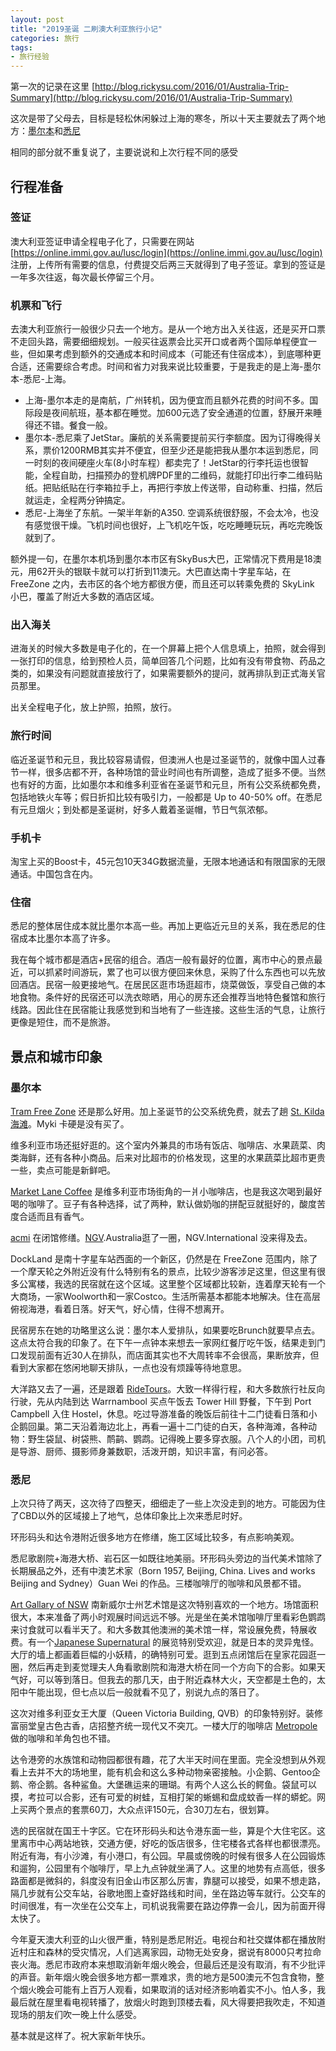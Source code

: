 ```yaml
---
layout: post
title: "2019圣诞 二刷澳大利亚旅行小记"
categories: 旅行
tags:
- 旅行经验
---
```


第一次的记录在这里 [http://blog.rickysu.com/2016/01/Australia-Trip-Summary](http://blog.rickysu.com/2016/01/Australia-Trip-Summary)

这次是带了父母去，目标是轻松休闲躲过上海的寒冬，所以十天主要就去了两个地方：[墨尔本](http://guide.qyer.com/melbourne/)和[悉尼](http://guide.qyer.com/sydney/)

相同的部分就不重复说了，主要说说和上次行程不同的感受

## 行程准备

### 签证

澳大利亚签证申请全程电子化了，只需要在网站 [https://online.immi.gov.au/lusc/login](https://online.immi.gov.au/lusc/login) 注册，上传所有需要的信息，付费提交后两三天就得到了电子签证。拿到的签证是一年多次往返，每次最长停留三个月。

### 机票和飞行

去澳大利亚旅行一般很少只去一个地方。是从一个地方出入关往返，还是买开口票不走回头路，需要细细规划。一般买往返票会比买开口或者两个国际单程便宜一些，但如果考虑到额外的交通成本和时间成本（可能还有住宿成本），到底哪种更合适，还需要综合考虑。时间和省力对我来说比较重要，于是我走的是上海-墨尔本-悉尼-上海。

- 上海-墨尔本走的是南航，广州转机，因为便宜而且额外花费的时间不多。国际段是夜间航班，基本都在睡觉。加600元选了安全通道的位置，舒展开来睡得还不错。餐食一般。
- 墨尔本-悉尼乘了JetStar。廉航的关系需要提前买行李额度。因为订得晚得关系，票价1200RMB其实并不便宜，但至少还是能把我从墨尔本运到悉尼，同一时刻的夜间硬座火车(8小时车程）都卖完了！JetStar的行李托运也很智能，全程自助，扫描预办的登机牌PDF里的二维码，就能打印出行李二维码贴纸。把贴纸贴在行李箱拉手上，再把行李放上传送带，自动称重、扫描，然后就运走，全程两分钟搞定。
- 悉尼-上海坐了东航。一架半年新的A350. 空调系统很舒服，不会太冷，也没有感觉很干燥。飞机时间也很好，上飞机吃午饭，吃吃睡睡玩玩，再吃完晚饭就到了。

额外提一句，在墨尔本机场到墨尔本市区有SkyBus大巴，正常情况下费用是18澳元，用62开头的银联卡就可以打折到11澳元。大巴直达南十字星车站，在 FreeZone 之内，去市区的各个地方都很方便，而且还可以转乘免费的 SkyLink 小巴，覆盖了附近大多数的酒店区域。

### 出入海关

进海关的时候大多数是电子化的，在一个屏幕上把个人信息填上，拍照，就会得到一张打印的信息，给到预检人员，简单回答几个问题，比如有没有带食物、药品之类的，如果没有问题就直接放行了，如果需要额外的提问，就再排队到正式海关官员那里。

出关全程电子化，放上护照，拍照，放行。

### 旅行时间
临近圣诞节和元旦，我比较容易请假，但澳洲人也是过圣诞节的，就像中国人过春节一样，很多店都不开，各种场馆的营业时间也有所调整，造成了挺多不便。当然也有好的方面，比如墨尔本和维多利亚省在圣诞节和元旦，所有公交系统都免费，包括地铁火车等；假日折扣比较有吸引力，一般都是 Up to 40-50% off。在悉尼有元旦烟火；到处都是圣诞树，好多人戴着圣诞帽，节日气氛浓郁。

### 手机卡

淘宝上买的Boost卡，45元包10天34G数据流量，无限本地通话和有限国家的无限通话。中国包含在内。

### 住宿

悉尼的整体居住成本就比墨尔本高一些。再加上更临近元旦的关系，我在悉尼的住宿成本比墨尔本高了许多。

我在每个城市都是酒店+民宿的组合。酒店一般有最好的位置，离市中心的景点最近，可以抓紧时间游玩，累了也可以很方便回来休息，采购了什么东西也可以先放回酒店。民宿一般更接地气。在居民区逛市场逛超市，烧菜做饭，享受自己做的本地食物。条件好的民宿还可以洗衣晾晒，用心的房东还会推荐当地特色餐馆和旅行线路。因此住在民宿能让我感觉到和当地有了一些连接。这些生活的气息，让旅行更像是短住，而不是旅游。

## 景点和城市印象

### 墨尔本

[Tram Free Zone](https://www.onlymelbourne.com.au/free-tram-zone) 还是那么好用。加上圣诞节的公交系统免费，就去了趟 [St. Kilda 海滩](https://stkildamelbourne.com.au/)。Myki 卡硬是没有买了。

维多利亚市场还挺好逛的。这个室内外兼具的市场有饭店、咖啡店、水果蔬菜、肉类海鲜，还有各种小商品。后来对比超市的价格发现，这里的水果蔬菜比超市更贵一些，卖点可能是新鲜吧。

[Market Lane Coffee](https://www.tripadvisor.com/Restaurant_Review-g255100-d2432355-Reviews-Market_Lane_Coffee-Melbourne_Victoria.html) 是维多利亚市场街角的一爿小咖啡店，也是我这次喝到最好喝的咖啡了。豆子有各种选择，试了两种，默认做奶咖的拼配豆就挺好的，酸度苦度合适而且有香气。

[acmi](https://www.acmi.net.au) 在闭馆修缮。[NGV](https://www.ngv.vic.gov.au/#).Australia逛了一圈，NGV.International 没来得及去。

DockLand 是南十字星车站西面的一个新区，仍然是在 FreeZone 范围内，除了一个摩天轮之外附近没有什么特别有名的景点，比较少游客涉足这里，但这里有很多公寓楼，我选的民宿就在这个区域。这里整个区域都比较新，连着摩天轮有一个大商场，一家Woolworth和一家Costco。生活所需基本都能本地解决。住在高层俯视海港，看着日落。好天气，好心情，住得不想离开。

民宿房东在她的功略里这么说：墨尔本人爱排队，如果要吃Brunch就要早点去。这点太符合我的印象了。在下午一点钟本来想去一家网红餐厅吃午饭，结果走到门口发现前面有近30人在排队，而店面其实也不大周转率不会很高，果断放弃，但看到大家都在悠闲地聊天排队，一点也没有烦躁等待地意思。

大洋路又去了一遍，还是跟着 [RideTours](https://ridetours.com.au/)。大致一样得行程，和大多数旅行社反向行驶，先从内陆到达 Warrnambool 买点午饭去 Tower Hill 野餐，下午到 Port Campbell 入住 Hostel，休息。吃过导游准备的晚饭后前往十二门徒看日落和小企鹅回巢。第二天沿着海边北上，再看一遍十二门徒的白天，各种海滩，各种动物：野生袋鼠、树袋熊、鸸鹋、鹦鹉。记得晚上要多穿衣服。八个人的小团，司机是导游、厨师、摄影师身兼数职，活泼开朗，知识丰富，有问必答。

### 悉尼

上次只待了两天，这次待了四整天，细细走了一些上次没走到的地方。可能因为住了CBD以外的区域接上了地气，总体印象比上次来悉尼时好。

环形码头和达令港附近很多地方在修缮，施工区域比较多，有点影响美观。

悉尼歌剧院+海港大桥、岩石区一如既往地美丽。环形码头旁边的当代美术馆除了长期展品之外，还有中澳艺术家（Born 1957, Beijing, China. Lives and works Beijing and Sydney）Guan Wei 的作品。三楼咖啡厅的咖啡和风景都不错。

[Art Gallary of NSW](https://www.artgallery.nsw.gov.au/) 南新威尔士州艺术馆是这次特别喜欢的一个地方。场馆面积很大，本来准备了两小时观展时间远远不够。光是坐在美术馆咖啡厅里看彩色鹦鹉来讨食就可以看半天了。和大多数其他澳洲的美术馆一样，常设展免费，特展收费。有一个[Japanese Supernatural](https://www.artgallery.nsw.gov.au/exhibitions/supernatural/) 的展览特别受欢迎，就是日本的灵异鬼怪。大厅的墙上都画着巨幅的小妖精，的确特别可爱。逛到五点闭馆后在皇家花园逛一圈，然后再走到麦觉理夫人角看歌剧院和海港大桥在同一个方向下的合影。如果天气好，可以等到落日。但我去的那几天，由于附近森林大火，天空都是土色的，太阳中午能出现，但七点以后一般就看不见了，别说九点的落日了。

这次对维多利亚女王大厦（Queen Victoria Building, QVB）的印象特别好。装修富丽堂皇古色古香，店招整齐统一现代又不突兀。一楼大厅的咖啡店 [Metropole](https://www.tripadvisor.com/Restaurant_Review-g255060-d8408955-Reviews-Metropole_Cafe-Sydney_New_South_Wales.html) 做的咖啡和羊角包也不错。

达令港旁的水族馆和动物园都很有趣，花了大半天时间在里面。完全没想到从外观看上去并不大的场地里，能有机会和这么多种动物亲密接触。小企鹅、Gentoo企鹅、帝企鹅。各种鲨鱼。大堡礁运来的珊瑚。有两个人这么长的鳄鱼。袋鼠可以摸，考拉可以合影，还有可爱的树蛙，互相打架的蜥蜴和盘成蚊香一样的蟒蛇。网上买两个景点的套票60刀，大众点评150元，合30刀左右，很划算。

选的民宿就在国王十字区。它在环形码头和达令港东面一些，算是个大住宅区。这里离市中心两站地铁，交通方便，好吃的饭店很多，住宅楼各式各样也都很漂亮。附近有海，有小沙滩，有小港口，有公园。早晨或傍晚的时候有很多人在公园锻炼和遛狗，公园里有个咖啡厅，早上九点钟就坐满了人。这里的地势有点高低，很多路面都是微斜的，斜度没有旧金山市区那么厉害，靠腿可以接受，如果不想走路，隔几步就有公交车站，谷歌地图上查好路线和时间，坐在路边等车就行。公交车的时间很准，有一次坐在公交车上，司机说我需要在路边停靠一会儿，因为前面开得太快了。

今年夏天澳大利亚的山火很严重，特别是悉尼附近。电视台和社交媒体都在播放附近村庄和森林的受灾情况，人们逃离家园，动物无处安身，据说有8000只考拉命丧火海。悉尼市政府本来想取消新年烟火晚会，但最后还是没有取消，有不少批评的声音。新年烟火晚会很多地方都一票难求，贵的地方是500澳元不包含食物，整个烟火晚会可能有上百万人观看，如果取消的话对经济影响着实不小。怕人多，我最后就在屋里看电视转播了，放烟火时跑到顶楼去看，风大得要把我吹走，不知道现场的朋友们吹一晚上什么感受。

基本就是这样了。祝大家新年快乐。
